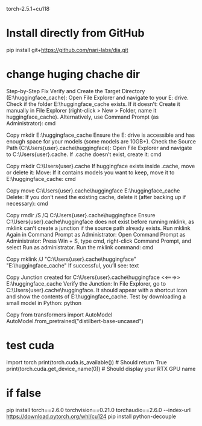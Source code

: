 torch-2.5.1+cu118

# Install directly from GitHub
pip install git+https://github.com/nari-labs/dia.git

# change huging chache  dir
Step-by-Step Fix
Verify and Create the Target Directory (E:\huggingface_cache):
Open File Explorer and navigate to your E: drive.
Check if the folder E:\huggingface_cache exists. If it doesn’t:
Create it manually in File Explorer (right-click > New > Folder, name it huggingface_cache).
Alternatively, use Command Prompt (as Administrator):
cmd

Copy
mkdir E:\huggingface_cache
Ensure the E: drive is accessible and has enough space for your models (some models are 10GB+).
Check the Source Path (C:\Users\{user}\.cache\huggingface):
Open File Explorer and navigate to C:\Users\{user}\.cache.
If .cache doesn’t exist, create it:
cmd

Copy
mkdir C:\Users\{user}\.cache
If huggingface exists inside .cache, move or delete it:
Move: If it contains models you want to keep, move it to E:\huggingface_cache:
cmd

Copy
move C:\Users\{user}\.cache\huggingface E:\huggingface_cache
Delete: If you don’t need the existing cache, delete it (after backing up if necessary):
cmd

Copy
rmdir /S /Q C:\Users\{user}\.cache\huggingface
Ensure C:\Users\{user}\.cache\huggingface does not exist before running mklink, as mklink can’t create a junction if the source path already exists.
Run mklink Again in Command Prompt as Administrator:
Open Command Prompt as Administrator:
Press Win + S, type cmd, right-click Command Prompt, and select Run as administrator.
Run the mklink command:
cmd

Copy
mklink /J "C:\Users\{user}\.cache\huggingface" "E:\huggingface_cache"
If successful, you’ll see:
text

Copy
Junction created for C:\Users\{user}\.cache\huggingface <<===>> E:\huggingface_cache
Verify the Junction:
In File Explorer, go to C:\Users\{user}\.cache\huggingface. It should appear with a shortcut icon and show the contents of E:\huggingface_cache.
Test by downloading a small model in Python:
python

Copy
from transformers import AutoModel
AutoModel.from_pretrained("distilbert-base-uncased")


# test cuda

import torch
print(torch.cuda.is_available())  # Should return True
print(torch.cuda.get_device_name(0))  # Should display your RTX GPU name

# if false

pip install torch==2.6.0 torchvision==0.21.0 torchaudio==2.6.0 --index-url https://download.pytorch.org/whl/cu124
pip install python-decouple
